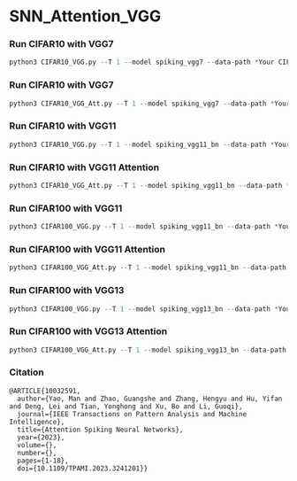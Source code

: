 # SNN_Attention_VGG

### Run CIFAR10 with VGG7

```python
python3 CIFAR10_VGG.py --T 1 --model spiking_vgg7 --data-path *Your CIFAR10 Data Path* --batch-size 64 --lr 0.001 --lr-scheduler cosa --epochs 200 --lr-warmup-epochs 0 --opt adamw --train-crop-size 32 --val-crop-size 32 --val-resize-size 32
```



### Run CIFAR10 with VGG7

```python
python3 CIFAR10_VGG_Att.py --T 1 --model spiking_vgg7 --data-path *Your CIFAR10 Data Path* --batch-size 64 --lr 0.001 --lr-scheduler cosa --epochs 200 --lr-warmup-epochs 0 --opt adamw --train-crop-size 32 --val-crop-size 32 --val-resize-size 32
```



### Run CIFAR10 with VGG11

```python
python3 CIFAR10_VGG.py --T 1 --model spiking_vgg11_bn --data-path *Your CIFAR10 Data Path* --batch-size 64 --lr 0.001 --lr-scheduler cosa --epochs 200 --lr-warmup-epochs 0 --opt adamw --train-crop-size 32 --val-crop-size 32 --val-resize-size 32
```





### Run CIFAR10 with VGG11 Attention

```python
python3 CIFAR10_VGG_Att.py --T 1 --model spiking_vgg11_bn --data-path *Your CIFAR10 Data Path* --batch-size 64 --lr 0.001 --lr-scheduler cosa --epochs 200 --lr-warmup-epochs 0 --opt adamw --train-crop-size 32 --val-crop-size 32 --val-resize-size 32
```



### Run CIFAR100 with VGG11

```python
python3 CIFAR100_VGG.py --T 1 --model spiking_vgg11_bn --data-path *Your CIFAR100 Data Path* --batch-size 64 --lr 0.001 --lr-scheduler cosa --epochs 200 --lr-warmup-epochs 0 --opt adamw --train-crop-size 32 --val-crop-size 32 --val-resize-size 32
```



### Run CIFAR100 with VGG11 Attention

```python
python3 CIFAR100_VGG_Att.py --T 1 --model spiking_vgg11_bn --data-path *Your CIFAR100 Data Path* --batch-size 64 --lr 0.001 --lr-scheduler cosa --epochs 200 --lr-warmup-epochs 0 --opt adamw --train-crop-size 32 --val-crop-size 32 --val-resize-size 32
```



### Run CIFAR100 with VGG13

```python
python3 CIFAR100_VGG.py --T 1 --model spiking_vgg13_bn --data-path *Your CIFAR100 Data Path* --batch-size 64 --lr 0.001 --lr-scheduler cosa --epochs 200 --lr-warmup-epochs 0 --opt adamw --train-crop-size 32 --val-crop-size 32 --val-resize-size 32
```



### Run CIFAR100 with VGG13 Attention

```python
python3 CIFAR100_VGG_Att.py --T 1 --model spiking_vgg13_bn --data-path *Your CIFAR100 Data Path* --batch-size 64 --lr 0.001 --lr-scheduler cosa --epochs 200 --lr-warmup-epochs 0 --opt adamw --train-crop-size 32 --val-crop-size 32 --val-resize-size 32
```
### Citation
```
@ARTICLE{10032591,
  author={Yao, Man and Zhao, Guangshe and Zhang, Hengyu and Hu, Yifan and Deng, Lei and Tian, Yonghong and Xu, Bo and Li, Guoqi},
  journal={IEEE Transactions on Pattern Analysis and Machine Intelligence}, 
  title={Attention Spiking Neural Networks}, 
  year={2023},
  volume={},
  number={},
  pages={1-18},
  doi={10.1109/TPAMI.2023.3241201}}
```
